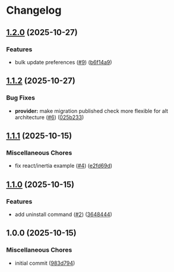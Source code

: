 # Changelog

## [1.2.0](https://github.com/sysmatter/laravel-notification-preferences/compare/v1.1.2...v1.2.0) (2025-10-27)


### Features

* bulk update preferences ([#9](https://github.com/sysmatter/laravel-notification-preferences/issues/9)) ([b6f14a9](https://github.com/sysmatter/laravel-notification-preferences/commit/b6f14a9bbf12cb9170d797a80f48a6ff6d818015))

## [1.1.2](https://github.com/sysmatter/laravel-notification-preferences/compare/v1.1.1...v1.1.2) (2025-10-27)


### Bug Fixes

* **provider:** make migration published check more flexible for alt architecture ([#6](https://github.com/sysmatter/laravel-notification-preferences/issues/6)) ([025b233](https://github.com/sysmatter/laravel-notification-preferences/commit/025b233d275b51d47cd4f693af708341c13e9407))

## [1.1.1](https://github.com/sysmatter/laravel-notification-preferences/compare/v1.1.0...v1.1.1) (2025-10-15)


### Miscellaneous Chores

* fix react/inertia example ([#4](https://github.com/sysmatter/laravel-notification-preferences/issues/4)) ([e2fd69d](https://github.com/sysmatter/laravel-notification-preferences/commit/e2fd69d5f822af5e9e9fff8a78b897ffbca06832))

## [1.1.0](https://github.com/sysmatter/laravel-notification-preferences/compare/v1.0.0...v1.1.0) (2025-10-15)


### Features

* add uninstall command ([#2](https://github.com/sysmatter/laravel-notification-preferences/issues/2)) ([3648444](https://github.com/sysmatter/laravel-notification-preferences/commit/36484443a856de566590b818b2e240d8ec70481f))

## 1.0.0 (2025-10-15)


### Miscellaneous Chores

* initial commit ([983d794](https://github.com/sysmatter/laravel-notification-preferences/commit/983d794af2171624d8261f1c364434fad90f7428))
